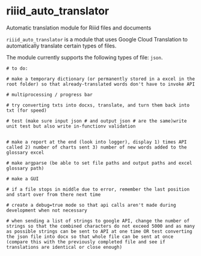 # riiid_auto_translator
Automatic translation module for Riiid files and documents

`riiid_auto_translator` is a module that uses Google Cloud Translation to automatically translate certain types of files.

The module currently supports the following types of file: `json`.




    # to do:
    
    # make a temporary dictionary (or permanently stored in a excel in the root folder) so that already-translated words don't have to invoke API

    # multiprocessing / progress bar

    # try converting txts into docxs, translate, and turn them back into txt (for speed)

    # test (make sure input json # and output json # are the same)write unit test but also write in-functionv validation


    # make a report at the end (look into logger), display 1) times API called 2) number of charts sent 3) number of new words added to the glossary excel

    # make argparse (be able to set file paths and output paths and excel glossary path)

    # make a GUI

    # if a file stops in middle due to error, remember the last position and start over from there next time

    # create a debug=true mode so that api calls aren't made during development when not necessary

    # when sending a list of strings to google API, change the number of strings so that the combined characters do not exceed 5000 and as many as possible strings can be sent to API at one time OR test converting the json file into docx so that whole file can be sent at once (compare this with the previously completed file and see if translations are identical or close enough) 
